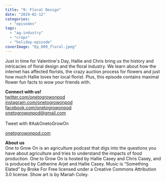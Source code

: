```yaml
---
title: "9: Floral Design"
date: "2019-02-12"
categories: 
  - "episodes"
tags: 
  - "ag-industry"
  - "crops"
  - "holiday-episode"
coverImage: "Ep_009_floral.jpeg"
---
```


Just in time for Valentine's Day, Hallie and Chris bring us the history and intricacies of floral design and the floral industry. We learn about how the internet has affected florists, the crazy auction process for flowers and just how much Hallie loves her local florist. Plus, this episode contains maximal flower fun facts to wow your friends with.

**Connect with us!**  
[twitter.com/onetogrowonpod](http://twitter.com/onetogrowonpod)  
[instagram.com/onetogrowonpod  
](http://instagram.com/onetogrowonpod)[facebook.com/onetogrowonpod  
](http://facebook.com/onetogrowonpod)[onetogrowonpod@gmail.com  
](mailto:onetogrowonpod@gmail.com)  
Tweet with #AskOnetoGrowOn  
  
[onetogrowonpod.com](http://onetogrowonpod.com/)

**About us**  
One to Grow On is an agriculture podcast that digs into the questions you have about agriculture and tries to understand the impacts of food production. One to Grow On is hosted by Hallie Casey and Chris Casey, and is produced by Catherine Arjet and Hallie Casey. Music is “Something Elated” by Broke For Free licensed under a Creative Commons Attribution 3.0 license. Show art is by Mariah Coley.
